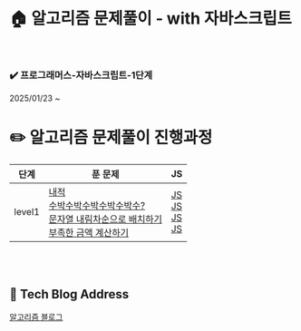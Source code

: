 <!-- ####### 헤더 -->

# :house: 알고리즘 문제풀이 - with 자바스크립트

<br/>

<!-- 기간 -->

### :heavy_check_mark: 프로그래머스-자바스크립트-1단계

2025/01/23 ~

# :pencil2: 알고리즘 문제풀이 진행과정

<table style="width:100%">
  <thead>
    <tr>
      <th>단계</th>
      <th>푼 문제</th>
      <th>JS</th>
    </tr>
  </thead>
  <tbody>
    <tr>
      <td>level1</td>
      <td>
        <a href="https://school.programmers.co.kr/learn/courses/30/lessons/70128">내적</a><br/>
        <a href="https://school.programmers.co.kr/learn/courses/30/lessons/12922">수박수박수박수박수박수?</a><br/>
        <a href="https://school.programmers.co.kr/learn/courses/30/lessons/12917">문자열 내림차순으로 배치하기</a><br/>
        <a href="https://school.programmers.co.kr/learn/courses/30/lessons/82612?language=javascript">부족한 금액 계산하기</a><br/>
      </td>
      <td>
        <a href="level_1/내적.js">JS</a><br/>
        <a href="./level_1/수박수박수박수박수박수.js">JS</a><br/>
        <a href="./level_1/문자열내림차순으로배치하기.js">JS</a><br/>
        <a href="./level_1/부족한금액계산하기.js">JS</a><br/>
      </td>
    </tr>
  </tbody>
</table>

<br/>
<br/>

## :paperclip: Tech Blog Address

<a href="https://rinny01.tistory.com/category/%EC%95%8C%EA%B3%A0%EB%A6%AC%EC%A6%98%20%EB%AC%B8%EC%A0%9C" target="_blank">알고리즘 블로그</a>
<br/>
<br/>
<br/>
<br/>
<br/>
